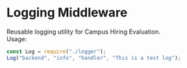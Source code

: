 # Logging Middleware

Reusable logging utility for Campus Hiring Evaluation.  
Usage:
```js
const Log = require("./logger");
Log("backend", "info", "handler", "This is a test log");
